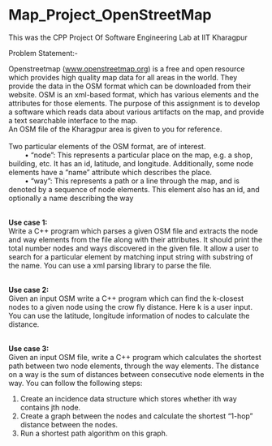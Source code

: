 # Map_Project_OpenStreetMap
This was the CPP Project Of Software Engineering Lab at IIT Kharagpur


Problem Statement:-

Openstreetmap (www.openstreetmap.org) is a free and open resource which provides high
quality map data for all areas in the world. They provide the data in the OSM format which can
be downloaded from their website. OSM is an xml-based format, which has various elements and
the attributes for those elements. The purpose of this assignment is to develop a software which
reads data about various artifacts on the map, and provide a text searchable interface to the
map.<br/>
An OSM file of the Kharagpur area is given to you for reference.<br/><br/>
Two particular elements of the OSM format, are of interest.<br/>
&emsp;&emsp; • “node”: This represents a particular place on the map, e.g. a shop, building, etc. It has an
id, latitude, and longitude. Additionally, some node elements have a “name” attribute
which describes the place.<br/>
&emsp;&emsp; • “way”: This represents a path or a line through the map, and is denoted by a sequence of
node elements. This element also has an id, and optionally a name describing the way <br/><br/>

**Use case 1:**<br/>
Write a C++ program which parses a given OSM file and extracts the node and way elements from
the file along with their attributes. It should print the total number nodes and ways discovered
in the given file. It allow a user to search for a particular element by matching input string with
substring of the name. You can use a xml parsing library to parse the file.<br/><br/>

**Use case 2:**<br/>
Given an input OSM write a C++ program which can find the k-closest nodes to a given node using
the crow fly distance. Here k is a user input. You can use the latitude, longitude information of
nodes to calculate the distance.<br/><br/>

**Use case 3:**<br/>
Given an input OSM file, write a C++ program which calculates the shortest path between two
node elements, through the way elements. The distance on a way is the sum of distances
between consecutive node elements in the way. You can follow the following steps:<br/>
1. Create an incidence data structure which stores whether ith way contains jth node.<br/>
2. Create a graph between the nodes and calculate the shortest “1-hop” distance between
the nodes.<br/>
3. Run a shortest path algorithm on this graph.<br/>
